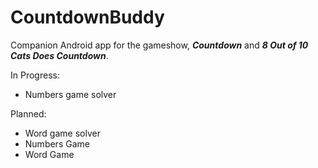 # CountdownBuddy
Companion Android app for the gameshow, ***Countdown*** and ***8 Out of 10 Cats Does Countdown***.

In Progress:
- Numbers game solver

Planned:
- Word game solver
- Numbers Game
- Word Game
